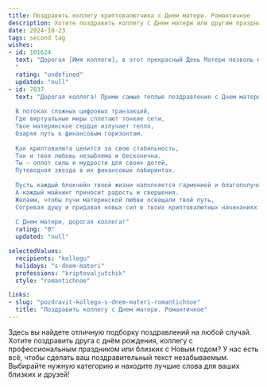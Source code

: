 ```yaml
---
title: Поздравить коллегу криптовалютчика с Днем матери. Романтичное
description: Хотите поздравить коллегу с Днем матери или другим праздником? Наш ИИ создаст незабываемое поздравление, а вы обязательно выделитесь среди других.  
date: 2024-10-23
tags: second tag
wishes:
- id: 101624
  text: "Дорогая [Имя коллеги], в этот прекрасный День Матери позволь мне выразить тебе самые тёплые и нежные поздравления!  Пусть твоя жизнь, подобно зашифрованному сообщению, хранит в себе безграничное счастье и любовь, которые ты даришь своей семье. Пусть каждый день сияет для тебя как добытая криптовалюта — ценно, ярко и неповторимо.  Пусть твои близкие всегда ощущают твою заботу и нежность, а твой мир наполнится  радостью и безмятежностью. С праздником!
  "
  rating: "undefined"
  updated: "null"
- id: 7037
  text: "Дорогая коллега! Прими самые теплые поздравления с Днем матери!
  
  В потоках сложных цифровых транзакций,
  Где виртуальные миры сплетают тонкие сети,
  Твое материнское сердце излучает тепло,
  Озаряя путь к финансовым горизонтам.
  
  Как криптовалюта ценится за свою стабильность,
  Так и твоя любовь незыблема и бесконечна.
  Ты — оплот силы и мудрости для своих детей,
  Путеводная звезда в их финансовых лабиринтах.
  
  Пусть каждый блокчейн твоей жизни наполняется гармонией и благополучием,
  А каждый майнинг приносит радость и свершения.
  Желаем, чтобы лучи материнской любви освещали твой путь,
  Согревая душу и придавая новых сил в твоих криптовалютных начинаниях.
  
  С Днем матери, дорогая коллега!"
  rating: "0"
  updated: "null"

selectedValues:
  recipients: "kollegu"
  holidays: "s-dnem-materi"
  professions: "kriptovaljutchik"
  style: "romantichnoe"

links:
- slug: "pozdravit-kollegu-s-dnem-materi-romantichnoe"
  title: "Поздравить коллегу с Днем матери. Романтичное"
---
```


Здесь вы найдете отличную подборку поздравлений на любой случай. 
Хотите поздравить друга с днём рождения, коллегу с профессиональным праздником или близких с Новым годом? У нас есть всё, чтобы сделать ваш поздравительный текст незабываемым. Выбирайте нужную категорию и находите лучшие слова для ваших близких и друзей!
